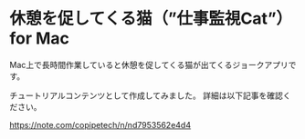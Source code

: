 # 休憩を促してくる猫（”仕事監視Cat”）for Mac
Mac上で長時間作業していると休憩を促してくる猫が出てくるジョークアプリです。


チュートリアルコンテンツとして作成してみました。
詳細は以下記事を確認ください。

https://note.com/copipetech/n/nd7953562e4d4
